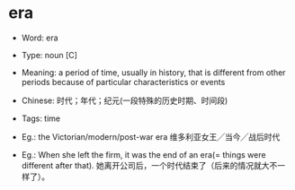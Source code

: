 # era

- Word: era

- Type: noun [C]
- Meaning: a period of time, usually in history, that is different from other periods because of particular characteristics or events
- Chinese: 时代；年代；纪元(一段特殊的历史时期、时间段)
- Tags: time
- Eg.: the Victorian/modern/post-war era 维多利亚女王╱当今╱战后时代
- Eg.: When she left the firm, it was the end of an era(= things were different after that). 她离开公司后，一个时代结束了（后来的情况就大不一样了）。

